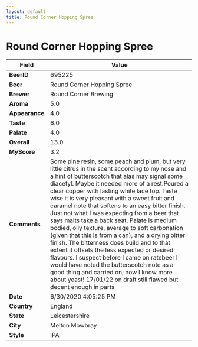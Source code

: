```yaml
---
layout: default
title: Round Corner Hopping Spree
---
```


# Round Corner Hopping Spree

| Field         | Value     |
|---------------|-----------|
| **BeerID** | 695225 |
| **Beer** | Round Corner Hopping Spree |
| **Brewer** | Round Corner Brewing |
| **Aroma** | 5.0 |
| **Appearance** | 4.0 |
| **Taste** | 6.0 |
| **Palate** | 4.0 |
| **Overall** | 13.0 |
| **MyScore** | 3.2 |
| **Comments** | Some pine resin, some peach and plum, but very little citrus in the scent according to my nose and a hint of butterscotch that alas may signal some diacetyl. Maybe it needed more of a rest.Poured a clear copper with lasting white lace top. Taste wise it is very pleasant with a sweet fruit and caramel note that softens to an easy bitter finish. Just not what I was expecting from a beer that says malts take a back seat. Palate is medium bodied, oily texture, average to soft carbonation (given that this is from a can), and a drying bitter finish. The bitterness does build and to that extent it offsets the less expected or desired flavours. I suspect before I came on ratebeer I would have noted the butterscotch note as a good thing and carried on; now I know more about yeast! 17/01/22 on draft still flawed but decent enough in parts  |
| **Date** | 6/30/2020 4:05:25 PM |
| **Country** | England |
| **State** | Leicestershire |
| **City** | Melton Mowbray |
| **Style** | IPA |
